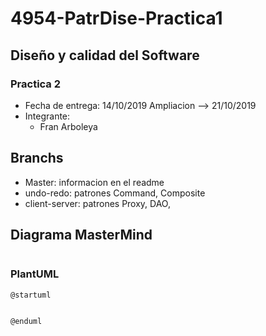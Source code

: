 # 4954-PatrDise-Practica1

## Diseño y calidad del Software 
### Practica 2
* Fecha de entrega: 14/10/2019 Ampliacion --> 21/10/2019
* Integrante:
  * Fran Arboleya
  
## Branchs
* Master: informacion en el readme
* undo-redo: patrones Command, Composite
* client-server: patrones Proxy, DAO,

   
## Diagrama MasterMind

<p align="center">
  <img alt="" src="">
</p>

### PlantUML
 
 ```PlantUML
@startuml


@enduml
```
